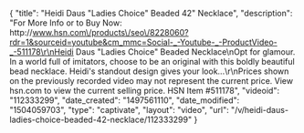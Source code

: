 {
    "title": "Heidi Daus \"Ladies Choice\" Beaded 42\" Necklace",
    "description": "For More Info or to Buy Now: http:\/\/www.hsn.com\/products\/seo\/8228060?rdr=1&sourceid=youtube&cm_mmc=Social-_-Youtube-_-ProductVideo-_-511178\r\nHeidi Daus \"Ladies Choice\" Beaded Necklace\nOpt for glamour. In a world full of imitators, choose to be an original with this boldly beautiful bead necklace. Heidi's standout design gives your look...\r\nPrices shown on the previously recorded video may not represent the current price.  View hsn.com to view the current selling price. HSN Item #511178",
    "videoid": "112333299",
    "date_created": "1497561110",
    "date_modified": "1504059703",
    "type": "captivate",
    "layout": "video",
    "url": "\/v\/heidi-daus-ladies-choice-beaded-42-necklace\/112333299"
}